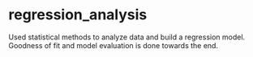 # regression_analysis

Used statistical methods to analyze data and build a regression model. Goodness of fit and model evaluation is done towards the end.
